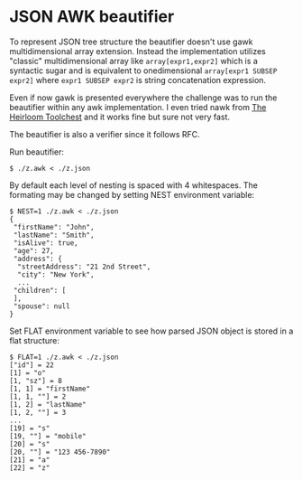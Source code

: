 # JSON AWK beautifier

To represent JSON tree structure the beautifier doesn't use gawk multidimensional array extension. Instead the implementation utilizes "classic" multidimensional array like `array[expr1,expr2]` which is a syntactic sugar and is equivalent to onedimensional `array[expr1 SUBSEP  expr2]` where `expr1 SUBSEP expr2` is string concatenation expression.

Even if now gawk is presented everywhere the challenge was to run the beautifier within any awk implementation. I even tried nawk from [The Heirloom Toolchest](http://heirloom.sourceforge.net/tools.html) and it works fine but sure not very fast.

The beautifier is also a verifier since it follows RFC.

Run beautifier:

```
$ ./z.awk < ./z.json

```

By default each level of nesting is spaced with 4 whitespaces. The formating may be changed by setting NEST environment variable:

```
$ NEST=1 ./z.awk < ./z.json
{
 "firstName": "John",
 "lastName": "Smith",
 "isAlive": true,
 "age": 27,
 "address": {
  "streetAddress": "21 2nd Street",
  "city": "New York",
  ...
 "children": [
 ],
 "spouse": null
}

```

Set FLAT environment variable to see how parsed JSON object is stored in a flat structure:

```
$ FLAT=1 ./z.awk < ./z.json
["id"] = 22
[1] = "o"
[1, "sz"] = 8
[1, 1] = "firstName"
[1, 1, ""] = 2
[1, 2] = "lastName"
[1, 2, ""] = 3
...
[19] = "s"
[19, ""] = "mobile"
[20] = "s"
[20, ""] = "123 456-7890"
[21] = "a"
[22] = "z"
```

